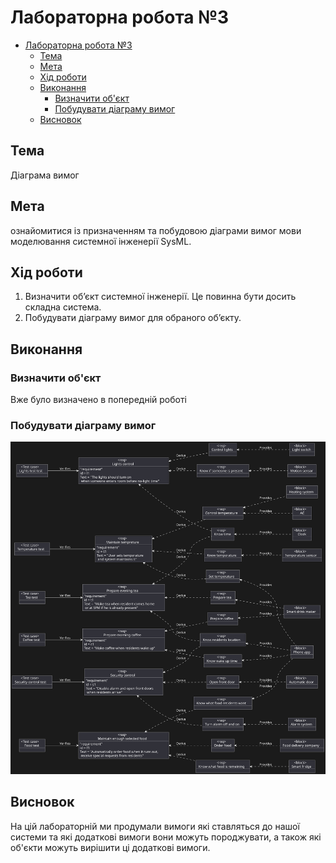 # Лабораторна робота №3

- [Лабораторна робота №3](#лабораторна-робота-3)
  - [Тема](#тема)
  - [Мета](#мета)
  - [Хід роботи](#хід-роботи)
  - [Виконання](#виконання)
    - [Визначити об'єкт](#визначити-обєкт)
    - [Побудувати діаграму вимог](#побудувати-діаграму-вимог)
  - [Висновок](#висновок)

## Тема

Діаграма вимог

## Мета

ознайомитися із призначенням та побудовою діаграми вимог
мови моделювання системної інженерії SysML.

## Хід роботи

1. Визначити об’єкт системної інженерії. Це повинна бути досить складна система.
2. Побудувати діаграму вимог для обраного об’єкту.

## Виконання

### Визначити об'єкт

Вже було визначено в попередній роботі

### Побудувати діаграму вимог

![reqDiagram](assets/req-diagram.svg)

## Висновок

На цій лабораторній ми продумали вимоги які ставляться до нашої системи та які додаткові вимоги вони можуть породжувати, а також які об'єкти можуть вирішити ці додаткові вимоги.
